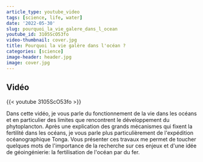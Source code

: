 ```yaml
---
article_type: youtube_video
tags: [science, life, water]
date: '2022-05-30'
slug: pourquoi_la_vie_galere_dans_l_ocean
youtube_id: 3105ScO53fo
video-thumbnail: cover.jpg
title: Pourquoi la vie galère dans l'océan ?
categories: [science]
image-header: header.jpg
image: cover.jpg
---
```


## Vidéo

{{< youtube 3105ScO53fo >}}

Dans cette vidéo, je vous parle du fonctionnement de la vie dans les océans et en particulier des limites que rencontrent le développement du phytoplancton. Après une explication des grands mécanismes qui fixent la fertilité dans les océans, je vous parle plus particulièrement de l'expédition océanographique Tonga. Vous présenter ces travaux me permet de toucher quelques mots de l'importance de la recherche sur ces enjeux et d'une idée de géoingénierie: la fertilisation de l'océan par du fer.